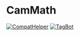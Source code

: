 # CamMath
[![CompatHelper](https://github.com/walra356/CamMath.jl/actions/workflows/CompatHelper.yml/badge.svg)](https://github.com/walra356/CamMath.jl/actions/workflows/CompatHelper.yml)
[![TagBot](https://github.com/walra356/CamMath.jl/actions/workflows/TagBot.yml/badge.svg)](https://github.com/walra356/CamMath.jl/actions/workflows/TagBot.yml)